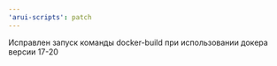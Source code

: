 ```yaml
---
'arui-scripts': patch
---
```


Исправлен запуск команды docker-build при использовании докера версии 17-20
